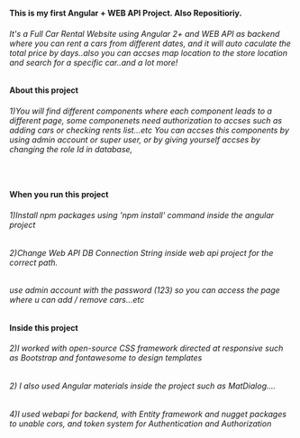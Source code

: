 <strong> This is my first Angular + WEB API Project. Also Repositioriy. </strong>  <br>                  
<h6>It's a Full Car Rental Website using Angular 2+ and WEB API as backend where you can rent a cars from different dates, and it will auto caculate the total price by days..also you can accses map location to the store location and search for a specific car..and a lot more! </h6>  


<strong> About this project</strong>
<h6>1)You will find different components where each component leads to a different page, some componenets need authorization to accses such as adding cars or checking rents list...etc You can accses this components by using admin account or super user, or by giving yourself accses by changing the role Id in database,</h6> <br>


<strong> When you run this project </strong>
<h6>1)Install npm packages using 'npm install' command inside the angular project</h6>                
<h6>2)Change Web API DB Connection String inside web api project for the correct path. </h6> 
<h6>use admin account with the password (123) so you can access the page where u can add / remove cars...etc</h6>

<strong>Inside this project</strong><br>
<h6>2)I worked with open-source CSS framework directed at responsive such as Bootstrap and fontawesome to design templates</h6>
<h6>2) I also used Angular materials inside the project such as MatDialog....</h6>
<h6>4)I used webapi for backend, with Entity framework and nugget packages to unable cors, and token system for Authentication and Authorization

 




